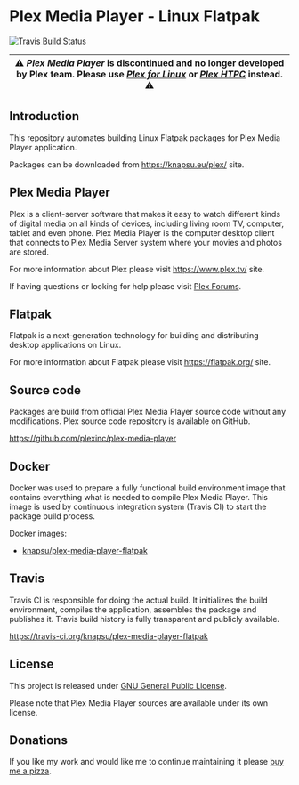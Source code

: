 # Plex Media Player - Linux Flatpak

[![Travis Build Status](https://travis-ci.org/knapsu/plex-media-player-flatpak.svg?branch=master)](https://travis-ci.org/knapsu/plex-media-player-flatpak)

|⚠️ *Plex Media Player* is discontinued and no longer developed by Plex team. Please use [*Plex for Linux*](https://www.plex.tv/media-server-downloads/#plex-app) or [*Plex HTPC*](https://www.plex.tv/media-server-downloads/#plex-app) instead. ⚠️|
| --- |

## Introduction

This repository automates building Linux Flatpak packages for Plex Media Player application.

Packages can be downloaded from https://knapsu.eu/plex/ site.

## Plex Media Player

Plex is a client-server software that makes it easy to watch different kinds of digital media on all kinds of devices, including living room TV, computer, tablet and even phone.
Plex Media Player is the computer desktop client that connects to Plex Media Server system where your movies and photos are stored.

For more information about Plex please visit https://www.plex.tv/ site.

If having questions or looking for help please visit [Plex Forums](https://forums.plex.tv/).

## Flatpak

Flatpak is a next-generation technology for building and distributing desktop applications on Linux.

For more information about Flatpak please visit https://flatpak.org/ site.

## Source code

Packages are build from official Plex Media Player source code without any modifications. Plex source code repository is available on GitHub.

https://github.com/plexinc/plex-media-player

## Docker

Docker was used to prepare a fully functional build environment image that contains everything what is needed to compile Plex Media Player. This image is used by continuous integration system (Travis CI) to start the package build process.

Docker images:
- [knapsu/plex-media-player-flatpak](https://hub.docker.com/r/knapsu/plex-media-player-flatpak/)

## Travis

Travis CI is responsible for doing the actual build. It initializes the build environment, compiles the application, assembles the package and publishes it. Travis build history is fully transparent and publicly available.

https://travis-ci.org/knapsu/plex-media-player-flatpak

## License

This project is released under [GNU General Public License](https://opensource.org/licenses/GPL-3.0).

Please note that Plex Media Player sources are available under its own license.

## Donations

If you like my work and would like me to continue maintaining it please [buy me a pizza](https://www.paypal.me/knapsu).
